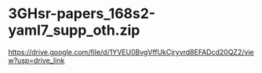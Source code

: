 # 3GHsr-papers_168s2-yaml7_supp_oth.zip
https://drive.google.com/file/d/1YVEU0BvgVffUkCjryvrd8EFADcd20QZ2/view?usp=drive_link
